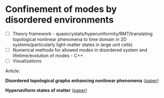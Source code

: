 # Confinement of modes by disordered environments

- [ ] Theory framework - quasicrystals/hyperuniformity/RMT/translating topological nonlinear phenomena to time domain in 2D systems(particularly light-matter states in large unit cells)
- [ ] Numerical methods for allowed modes in disordered system and lifetime/evolution of modes - C++
- [ ] Visualizations

Article:

**Disordered topological graphs enhancing nonlinear phenomena** ([paper](https://www.science.org/doi/10.1126/sciadv.adf9330))

**Hyperuniform states of matter** ([paper](https://torquatocpanel.deptcpanel.princeton.edu/wp-content/uploads/2018/06/paper-401.pdf))

